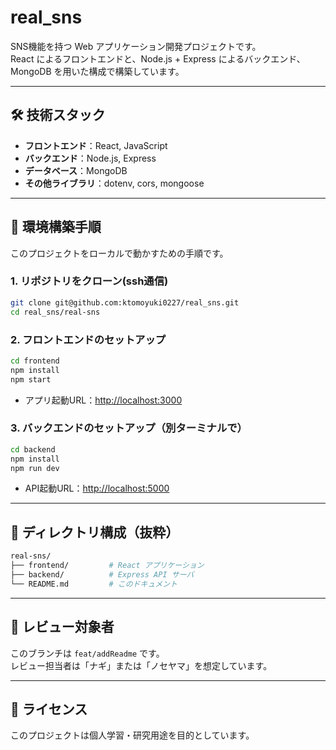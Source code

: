 # real_sns

SNS機能を持つ Web アプリケーション開発プロジェクトです。  
React によるフロントエンドと、Node.js + Express によるバックエンド、MongoDB を用いた構成で構築しています。

---

## 🛠 技術スタック

- **フロントエンド**：React, JavaScript
- **バックエンド**：Node.js, Express
- **データベース**：MongoDB
- **その他ライブラリ**：dotenv, cors, mongoose

---

## 🚀 環境構築手順

このプロジェクトをローカルで動かすための手順です。

### 1. リポジトリをクローン(ssh通信)

```bash
git clone git@github.com:ktomoyuki0227/real_sns.git
cd real_sns/real-sns
```

### 2. フロントエンドのセットアップ

```bash
cd frontend
npm install
npm start
```

- アプリ起動URL：[http://localhost:3000](http://localhost:3000)

### 3. バックエンドのセットアップ（別ターミナルで）

```bash
cd backend
npm install
npm run dev
```

- API起動URL：[http://localhost:5000](http://localhost:5000)

---

## 📁 ディレクトリ構成（抜粋）

```bash
real-sns/
├── frontend/         # React アプリケーション
├── backend/          # Express API サーバ
└── README.md         # このドキュメント
```

---

## 👥 レビュー対象者

このブランチは `feat/addReadme` です。  
レビュー担当者は「ナギ」または「ノセヤマ」を想定しています。

---

## 📝 ライセンス

このプロジェクトは個人学習・研究用途を目的としています。
